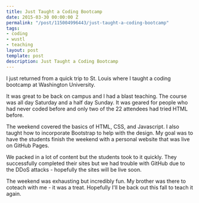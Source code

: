 ```yaml
---
title: Just Taught a Coding Bootcamp
date: 2015-03-30 00:00:00 Z
permalink: "/post/115004996443/just-taught-a-coding-bootcamp"
tags:
- coding
- wustl
- teaching
layout: post
template: post
description: Just Taught a Coding Bootcamp
---
```


I just returned from a quick trip to St. Louis where I taught a coding bootcamp at Washington University.

It was great to be back on campus and I had a blast teaching. The course was all day Saturday and a half day Sunday. It was geared for people who had never coded before and only two of the 22 attendees had tried HTML before.

The weekend covered the basics of HTML, CSS, and Javascript. I also taught how to incorporate Bootstrap to help with the design. My goal was to have the students finish the weekend with a personal website that was live on GitHub Pages.

We packed in a lot of content but the students took to it quickly. They successfully completed their sites but we had trouble with GitHub due to the DDoS attacks - hopefully the sites will be live soon.

The weekend was exhausting but incredibly fun. My brother was there to coteach with me - it was a treat. Hopefully I'll be back out this fall to teach it again.
